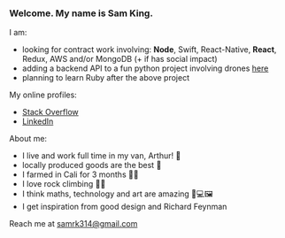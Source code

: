 ### Welcome. My name is Sam King.

I am:
- looking for contract work involving: <b>Node</b>, Swift, React-Native, <b>React</b>, Redux, AWS and/or MongoDB (+ if has social impact)
- adding a backend API to a fun python project involving drones <a href="https://github.com/samking314/DroneResourceDelivery">here</a>
- planning to learn Ruby after the above project

My online profiles:
- <a href="https://stackoverflow.com/users/9816373/sam-king">Stack Overflow</a>
- <a href="https://www.linkedin.com/in/samuel-king-862898134/">LinkedIn</a>

About me:
- I live and work full time in my van, Arthur! 🚐
- locally produced goods are the best 🥬
- I farmed in Cali for 3 months 👨‍🌾
- I love rock climbing 🧗‍♂️
- I think maths, technology and art are amazing 🧮💻🖼
- I get inspiration from good design and Richard Feynman

Reach me at samrk314@gmail.com
